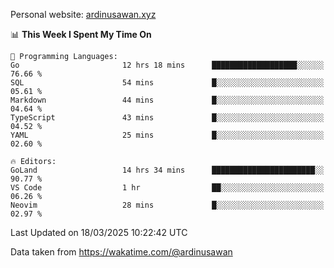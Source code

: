 Personal website: [ardinusawan.xyz](https://ardinusawan.xyz)

<!--START_SECTION:waka-->
📊 **This Week I Spent My Time On** 

```text
💬 Programming Languages: 
Go                       12 hrs 18 mins      ███████████████████░░░░░░   76.66 % 
SQL                      54 mins             █░░░░░░░░░░░░░░░░░░░░░░░░   05.61 % 
Markdown                 44 mins             █░░░░░░░░░░░░░░░░░░░░░░░░   04.64 % 
TypeScript               43 mins             █░░░░░░░░░░░░░░░░░░░░░░░░   04.52 % 
YAML                     25 mins             █░░░░░░░░░░░░░░░░░░░░░░░░   02.60 % 

🔥 Editors: 
GoLand                   14 hrs 34 mins      ███████████████████████░░   90.77 % 
VS Code                  1 hr                ██░░░░░░░░░░░░░░░░░░░░░░░   06.26 % 
Neovim                   28 mins             █░░░░░░░░░░░░░░░░░░░░░░░░   02.97 % 
```


 Last Updated on 18/03/2025 10:22:42 UTC
<!--END_SECTION:waka-->
Data taken from https://wakatime.com/@ardinusawan
